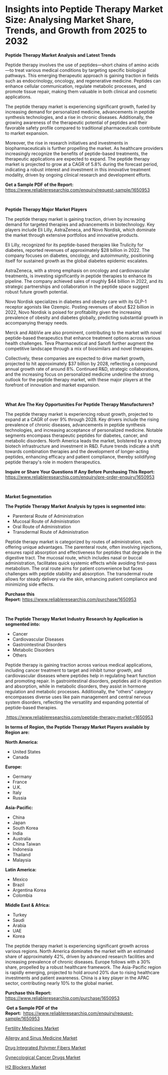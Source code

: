 <p><h1>Insights into Peptide Therapy Market Size: Analysing Market Share, Trends, and Growth from 2025 to 2032</h1></p><p><strong>Peptide Therapy Market Analysis and Latest Trends</strong></p>
<p><p>Peptide therapy involves the use of peptides—short chains of amino acids—to treat various medical conditions by targeting specific biological pathways. This emerging therapeutic approach is gaining traction in fields such as endocrinology, oncology, and regenerative medicine. Peptides can enhance cellular communication, regulate metabolic processes, and promote tissue repair, making them valuable in both clinical and cosmetic applications.</p><p>The peptide therapy market is experiencing significant growth, fueled by increasing demand for personalized medicine, advancements in peptide synthesis technologies, and a rise in chronic diseases. Additionally, the growing awareness of the therapeutic potential of peptides and their favorable safety profile compared to traditional pharmaceuticals contribute to market expansion. </p><p>Moreover, the rise in research initiatives and investments in biopharmaceuticals is further propelling the market. As healthcare providers increasingly recognize the benefits of peptide-based treatments, the therapeutic applications are expected to expand. The peptide therapy market is projected to grow at a CAGR of 5.8% during the forecast period, indicating a robust interest and investment in this innovative treatment modality, driven by ongoing clinical research and development efforts.</p></p>
<p><strong>Get a Sample PDF of the Report:&nbsp;</strong> <a href="https://www.reliableresearchiq.com/enquiry/request-sample/1650953?utm_campaign=1137&utm_medium=2&utm_source=Github&utm_content=ia&utm_term=08032025&utm_id=peptide-therapy">https://www.reliableresearchiq.com/enquiry/request-sample/1650953</a></p>
<p>&nbsp;</p>
<p><strong>Peptide Therapy Major Market Players</strong></p>
<p><p>The peptide therapy market is gaining traction, driven by increasing demand for targeted therapies and advancements in biotechnology. Key players include Eli Lilly, AstraZeneca, and Novo Nordisk, which dominate the market through extensive portfolios and innovative products. </p><p>Eli Lilly, recognized for its peptide-based therapies like Trulicity for diabetes, reported revenues of approximately $28 billion in 2022. The company focuses on diabetes, oncology, and autoimmunity, positioning itself for sustained growth as the global diabetes epidemic escalates.</p><p>AstraZeneca, with a strong emphasis on oncology and cardiovascular treatments, is investing significantly in peptide therapies to enhance its pipeline. The company achieved sales of roughly $44 billion in 2022, and its strategic partnerships and collaboration in the peptide space suggest robust future growth potential.</p><p>Novo Nordisk specializes in diabetes and obesity care with its GLP-1 receptor agonists like Ozempic. Posting revenues of about $22 billion in 2022, Novo Nordisk is poised for profitability given the increasing prevalence of obesity and diabetes globally, predicting substantial growth in accompanying therapy needs.</p><p>Merck and AbbVie are also prominent, contributing to the market with novel peptide-based therapeutics that enhance treatment options across various health challenges. Teva Pharmaceutical and Sanofi further augment the competitive landscape through a mix of biosimilars and novel therapies.</p><p>Collectively, these companies are expected to drive market growth, projected to hit approximately $37 billion by 2028, reflecting a compound annual growth rate of around 8%. Continued R&D, strategic collaborations, and the increasing focus on personalized medicine underline the strong outlook for the peptide therapy market, with these major players at the forefront of innovation and market expansion.</p></p>
<p>&nbsp;</p>
<p><strong>What Are The Key Opportunities For Peptide Therapy Manufacturers?</strong></p>
<p><p>The peptide therapy market is experiencing robust growth, projected to expand at a CAGR of over 9% through 2028. Key drivers include the rising prevalence of chronic diseases, advancements in peptide synthesis technologies, and increasing acceptance of personalized medicine. Notable segments encompass therapeutic peptides for diabetes, cancer, and metabolic disorders. North America leads the market, bolstered by a strong biotech infrastructure and investment in R&D. Future trends indicate a shift towards combination therapies and the development of longer-acting peptides, enhancing efficacy and patient compliance, thereby solidifying peptide therapy's role in modern therapeutics.</p></p>
<p><strong>Inquire or Share Your Questions If Any Before Purchasing This Report:</strong> <a href="https://www.reliableresearchiq.com/enquiry/pre-order-enquiry/1650953?utm_campaign=1137&utm_medium=2&utm_source=Github&utm_content=ia&utm_term=08032025&utm_id=peptide-therapy">https://www.reliableresearchiq.com/enquiry/pre-order-enquiry/1650953</a></p>
<p>&nbsp;</p>
<p><strong>Market Segmentation</strong></p>
<p><strong>The Peptide Therapy Market Analysis by types is segmented into:</strong></p>
<p><ul><li>Parenteral Route of Administration</li><li>Mucosal Route of Administration</li><li>Oral Route of Administration</li><li>Transdermal Route of Administration</li></ul></p>
<p><p>Peptide therapy market is categorized by routes of administration, each offering unique advantages. The parenteral route, often involving injections, ensures rapid absorption and effectiveness for peptides that degrade in the digestive tract. The mucosal route, which includes nasal or buccal administration, facilitates quick systemic effects while avoiding first-pass metabolism. The oral route aims for patient convenience but faces challenges with peptide stability and absorption. The transdermal route allows for steady delivery via the skin, enhancing patient compliance and minimizing side effects.</p></p>
<p><strong>Purchase this Report:&nbsp;</strong><a href="https://www.reliableresearchiq.com/purchase/1650953?utm_campaign=1137&utm_medium=2&utm_source=Github&utm_content=ia&utm_term=08032025&utm_id=peptide-therapy">https://www.reliableresearchiq.com/purchase/1650953</a></p>
<p>&nbsp;</p>
<p><strong>The Peptide Therapy Market Industry Research by Application is segmented into:</strong></p>
<p><ul><li>Cancer</li><li>Cardiovascular Diseases</li><li>Gastrointestinal Disorders</li><li>Metabolic Disorders</li><li>Others</li></ul></p>
<p><p>Peptide therapy is gaining traction across various medical applications, including cancer treatment to target and inhibit tumor growth, and cardiovascular diseases where peptides help in regulating heart function and promoting repair. In gastrointestinal disorders, peptides aid in digestion and absorption, while in metabolic disorders, they assist in hormone regulation and metabolic processes. Additionally, the "others" category encompasses diverse uses like pain management and central nervous system disorders, reflecting the versatility and expanding potential of peptide-based therapies.</p></p>
<p><a href="https://www.reliableresearchiq.com/peptide-therapy-market-r1650953?utm_campaign=1137&utm_medium=2&utm_source=Github&utm_content=ia&utm_term=08032025&utm_id=peptide-therapy">&nbsp;https://www.reliableresearchiq.com/peptide-therapy-market-r1650953</a></p>
<p><strong>In terms of Region, the Peptide Therapy Market Players available by Region are:</strong></p>
<p>
    <p> <strong> North America: </strong>
        <ul>
            <li>United States</li>
            <li>Canada</li>
        </ul>
        </p> 
    <p> <strong> Europe: </strong>
        <ul>
            <li>Germany</li>
            <li>France</li>
            <li>U.K.</li>
            <li>Italy</li>
            <li>Russia</li>
        </ul>
        </p> 
    <p> <strong> Asia-Pacific: </strong>
        <ul>
            <li>China</li>
            <li>Japan</li>
            <li>South Korea</li>
            <li>India</li>
            <li>Australia</li>
            <li>China Taiwan</li>
            <li>Indonesia</li>
            <li>Thailand</li>
            <li>Malaysia</li>
        </ul>
        </p> 
    <p> <strong> Latin America: </strong>
        <ul>
            <li>Mexico</li>
            <li>Brazil</li>
            <li>Argentina Korea</li>
            <li>Colombia</li>
        </ul>
        </p> 
    <p> <strong> Middle East & Africa: </strong>
        <ul>
            <li>Turkey</li>
            <li>Saudi</li>
            <li>Arabia</li>
            <li>UAE</li>
            <li>Korea</li>
        </ul>
    </p>
    </p>
<p><p>The peptide therapy market is experiencing significant growth across various regions. North America dominates the market with an estimated share of approximately 42%, driven by advanced research facilities and increasing prevalence of chronic diseases. Europe follows with a 30% share, propelled by a robust healthcare framework. The Asia-Pacific region is rapidly emerging, projected to hold around 20% due to rising healthcare investments and patient awareness. China is a key player in the APAC sector, contributing nearly 10% to the global market.</p></p>
<p><strong>Purchase this Report: </strong><a href="https://www.reliableresearchiq.com/purchase/1650953?utm_campaign=1137&utm_medium=2&utm_source=Github&utm_content=ia&utm_term=08032025&utm_id=peptide-therapy">https://www.reliableresearchiq.com/purchase/1650953</a></p>
<p>&nbsp;<strong>Get a Sample PDF of the Report:&nbsp;&nbsp;</strong><a href="https://www.reliableresearchiq.com/enquiry/request-sample/1650953?utm_campaign=1137&utm_medium=2&utm_source=Github&utm_content=ia&utm_term=08032025&utm_id=peptide-therapy">https://www.reliableresearchiq.com/enquiry/request-sample/1650953</a></p>
<p><strong></strong></p>
<p><p><a href="https://github.com/cevzarvargem/Market-Research-Report-List-1/blob/main/fertility-medicines-market.md?utm_campaign=1137&utm_medium=2&utm_source=Github&utm_content=ia&utm_term=08032025&utm_id=peptide-therapy">Fertility Medicines Market</a></p><p><a href="https://github.com/burnicndole/Market-Research-Report-List-1/blob/main/allergy-and-sinus-medicine-market.md?utm_campaign=1137&utm_medium=2&utm_source=Github&utm_content=ia&utm_term=08032025&utm_id=peptide-therapy">Allergy and Sinus Medicine Market</a></p><p><a href="https://github.com/hurstsaqibyl/Market-Research-Report-List-1/blob/main/drug-integrated-polymer-fibers-market.md?utm_campaign=1137&utm_medium=2&utm_source=Github&utm_content=ia&utm_term=08032025&utm_id=peptide-therapy">Drug Integrated Polymer Fibers Market</a></p><p><a href="https://github.com/altafvaraswj/Market-Research-Report-List-1/blob/main/gynecological-cancer-drugs-market.md?utm_campaign=1137&utm_medium=2&utm_source=Github&utm_content=ia&utm_term=08032025&utm_id=peptide-therapy">Gynecological Cancer Drugs Market</a></p><p><a href="https://github.com/rutupueyed/Market-Research-Report-List-1/blob/main/h2-blockers-market.md?utm_campaign=1137&utm_medium=2&utm_source=Github&utm_content=ia&utm_term=08032025&utm_id=peptide-therapy">H2 Blockers Market</a></p></p>